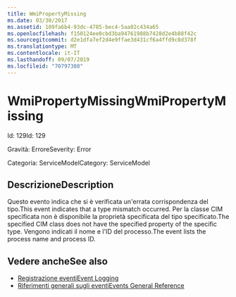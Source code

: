 ```yaml
---
title: WmiPropertyMissing
ms.date: 03/30/2017
ms.assetid: 109fa6b4-93dc-4785-bec4-5aa02c434a65
ms.openlocfilehash: f150124ee0cbd3ba94761988b7428d2e4b88f42c
ms.sourcegitcommit: d2e1dfa7ef2d4e9ffae3d431cf6a4ffd9c8d378f
ms.translationtype: MT
ms.contentlocale: it-IT
ms.lasthandoff: 09/07/2019
ms.locfileid: "70797380"
---
```

# <a name="wmipropertymissing"></a><span data-ttu-id="579c0-102">WmiPropertyMissing</span><span class="sxs-lookup"><span data-stu-id="579c0-102">WmiPropertyMissing</span></span>
<span data-ttu-id="579c0-103">Id: 129</span><span class="sxs-lookup"><span data-stu-id="579c0-103">Id: 129</span></span>  
  
 <span data-ttu-id="579c0-104">Gravità: Errore</span><span class="sxs-lookup"><span data-stu-id="579c0-104">Severity: Error</span></span>  
  
 <span data-ttu-id="579c0-105">Categoria: ServiceModel</span><span class="sxs-lookup"><span data-stu-id="579c0-105">Category: ServiceModel</span></span>  
  
## <a name="description"></a><span data-ttu-id="579c0-106">Descrizione</span><span class="sxs-lookup"><span data-stu-id="579c0-106">Description</span></span>  
 <span data-ttu-id="579c0-107">Questo evento indica che si è verificata un'errata corrispondenza del tipo.</span><span class="sxs-lookup"><span data-stu-id="579c0-107">This event indicates that a type mismatch occurred.</span></span> <span data-ttu-id="579c0-108">Per la classe CIM specificata non è disponibile la proprietà specificata del tipo specificato.</span><span class="sxs-lookup"><span data-stu-id="579c0-108">The specified CIM class does not have the specified property of the specific type.</span></span> <span data-ttu-id="579c0-109">Vengono indicati il nome e l'ID del processo.</span><span class="sxs-lookup"><span data-stu-id="579c0-109">The event lists the process name and process ID.</span></span>  
  
## <a name="see-also"></a><span data-ttu-id="579c0-110">Vedere anche</span><span class="sxs-lookup"><span data-stu-id="579c0-110">See also</span></span>

- [<span data-ttu-id="579c0-111">Registrazione eventi</span><span class="sxs-lookup"><span data-stu-id="579c0-111">Event Logging</span></span>](index.md)
- [<span data-ttu-id="579c0-112">Riferimenti generali sugli eventi</span><span class="sxs-lookup"><span data-stu-id="579c0-112">Events General Reference</span></span>](events-general-reference.md)
